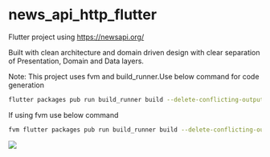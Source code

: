 # news_api_http_flutter

Flutter project using https://newsapi.org/ <br />

Built with clean architecture and domain driven design with clear separation of Presentation, Domain and Data layers.<br />

Note:
This project uses fvm and build_runner.Use below command for code generation<br />

```sh
flutter packages pub run build_runner build --delete-conflicting-outputs 
```

If using fvm use below command <br />

```sh
fvm flutter packages pub run build_runner build --delete-conflicting-outputs
```

![](tabs.gif)


